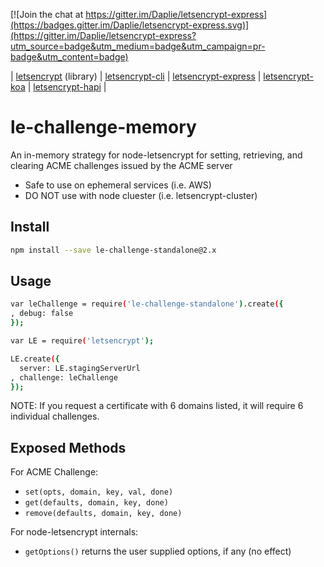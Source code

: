 [![Join the chat at https://gitter.im/Daplie/letsencrypt-express](https://badges.gitter.im/Daplie/letsencrypt-express.svg)](https://gitter.im/Daplie/letsencrypt-express?utm_source=badge&utm_medium=badge&utm_campaign=pr-badge&utm_content=badge)

| [letsencrypt](https://github.com/Daplie/node-letsencrypt) (library)
| [letsencrypt-cli](https://github.com/Daplie/letsencrypt-cli)
| [letsencrypt-express](https://github.com/Daplie/letsencrypt-express)
| [letsencrypt-koa](https://github.com/Daplie/letsencrypt-koa)
| [letsencrypt-hapi](https://github.com/Daplie/letsencrypt-hapi)
|

le-challenge-memory
===================

An in-memory strategy for node-letsencrypt for setting, retrieving,
and clearing ACME challenges issued by the ACME server

* Safe to use on ephemeral services (i.e. AWS)
* DO NOT use with node cluester (i.e. letsencrypt-cluster)

Install
-------

```bash
npm install --save le-challenge-standalone@2.x
```

Usage
-----

```bash
var leChallenge = require('le-challenge-standalone').create({
, debug: false
});

var LE = require('letsencrypt');

LE.create({
  server: LE.stagingServerUrl
, challenge: leChallenge
});
```

NOTE: If you request a certificate with 6 domains listed,
it will require 6 individual challenges.

Exposed Methods
---------------

For ACME Challenge:

* `set(opts, domain, key, val, done)`
* `get(defaults, domain, key, done)`
* `remove(defaults, domain, key, done)`

For node-letsencrypt internals:

* `getOptions()` returns the user supplied options, if any (no effect)

